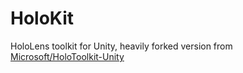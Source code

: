 # HoloKit
HoloLens toolkit for Unity, heavily forked version from [Microsoft/HoloToolkit-Unity](https://github.com/Microsoft/HoloToolkit-Unity)
